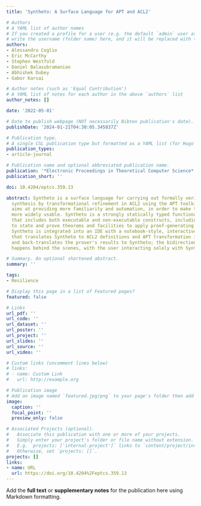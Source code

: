```yaml
---
title: 'Syntheto: A Surface Language for APT and ACL2'

# Authors
# A YAML list of author names
# If you created a profile for a user (e.g. the default `admin` user at `content/authors/admin/`), 
# write the username (folder name) here, and it will be replaced with their full name and linked to their profile.
authors:
- Alessandro Coglio
- Eric McCarthy
- Stephen Westfold
- Daniel Balasubramanian
- Abhishek Dubey
- Gabor Karsai

# Author notes (such as 'Equal Contribution')
# A YAML list of notes for each author in the above `authors` list
author_notes: []

date: '2022-05-01'

# Date to publish webpage (NOT necessarily Bibtex publication's date).
publishDate: '2024-01-21T04:30:05.345837Z'

# Publication type.
# A single CSL publication type but formatted as a YAML list (for Hugo requirements).
publication_types:
- article-journal

# Publication name and optional abbreviated publication name.
publication: '*Electronic Proceedings in Theoretical Computer Science*'
publication_short: ''

doi: 10.4204/eptcs.359.13

abstract: Syntheto is a surface language for carrying out formally verified program
  synthesis by transformational refinement in ACL2 using the APT toolkit. Syntheto
  aims at providing more familiarity and automation, in order to make this technology
  more widely usable. Syntheto is a strongly statically typed functional language
  that includes both executable and non-executable constructs, including facilities
  to state and prove theorems and facilities to apply proof-generating transformations.
  Syntheto is integrated into an IDE with a notebook-style, interactive interface
  that translates Syntheto to ACL2 definitions and APT transformation invocations,
  and back-translates the prover's results to Syntheto; the bidirectional translation
  happens behind the scenes, with the user interacting solely with Syntheto.

# Summary. An optional shortened abstract.
summary: ''

tags:
- Resilience

# Display this page in a list of Featured pages?
featured: false

# Links
url_pdf: ''
url_code: ''
url_dataset: ''
url_poster: ''
url_project: ''
url_slides: ''
url_source: ''
url_video: ''

# Custom links (uncomment lines below)
# links:
# - name: Custom Link
#   url: http://example.org

# Publication image
# Add an image named `featured.jpg/png` to your page's folder then add a caption below.
image:
  caption: ''
  focal_point: ''
  preview_only: false

# Associated Projects (optional).
#   Associate this publication with one or more of your projects.
#   Simply enter your project's folder or file name without extension.
#   E.g. `projects: ['internal-project']` links to `content/project/internal-project/index.md`.
#   Otherwise, set `projects: []`.
projects: []
links:
- name: URL
  url: https://doi.org/10.4204%2Feptcs.359.13
---
```


Add the **full text** or **supplementary notes** for the publication here using Markdown formatting.
